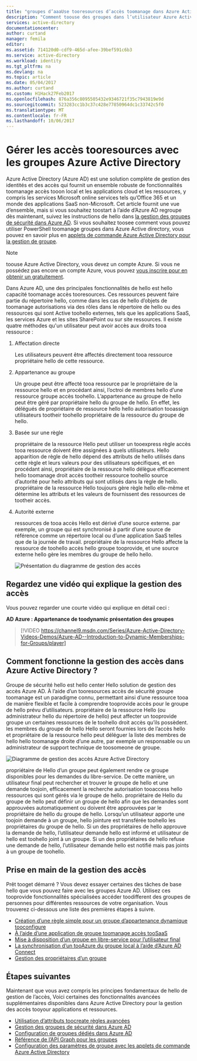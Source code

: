 ```yaml
---
title: "groupes d’aaaUse tooresources d’accès toomanage dans Azure Active Directory | Documents Microsoft"
description: "Comment toouse des groupes dans l’utilisateur Azure Active Directory toomanage accéder tooon locaux et les applications cloud et les ressources."
services: active-directory
documentationcenter: 
author: curtand
manager: femila
editor: 
ms.assetid: 714120d0-cdf9-465d-afee-39bef591c6b3
ms.service: active-directory
ms.workload: identity
ms.tgt_pltfrm: na
ms.devlang: na
ms.topic: article
ms.date: 05/04/2017
ms.author: curtand
ms.custom: H1Hack27Feb2017
ms.openlocfilehash: 876a356c8095505432e9346721f35c7943819e9d
ms.sourcegitcommit: 523283cc1b3c37c428e77850964dc1c33742c5f0
ms.translationtype: MT
ms.contentlocale: fr-FR
ms.lasthandoff: 10/06/2017
---
```

# <a name="manage-access-tooresources-with-azure-active-directory-groups"></a>Gérer les accès tooresources avec les groupes Azure Active Directory
Azure Active Directory (Azure AD) est une solution complète de gestion des identités et des accès qui fournit un ensemble robuste de fonctionnalités toomanage accès tooon local et les applications cloud et les ressources, y compris les services Microsoft online services tels qu’Office 365 et un monde des applications SaaS non-Microsoft. Cet article fournit une vue d’ensemble, mais si vous souhaitez toostart à l’aide d’Azure AD regroupe dès maintenant, suivez les instructions de hello dans [la gestion des groupes de sécurité dans Azure AD](active-directory-accessmanagement-manage-groups.md). Si vous souhaitez toosee comment vous pouvez utiliser PowerShell toomanage groupes dans Azure Active directory, vous pouvez en savoir plus en [applets de commande Azure Active Directory pour la gestion de groupe](active-directory-accessmanagement-groups-settings-v2-cmdlets.md).

> [!NOTE]
> toouse Azure Active Directory, vous devez un compte Azure. Si vous ne possédez pas encore un compte Azure, vous pouvez [vous inscrire pour en obtenir un gratuitement](https://azure.microsoft.com/pricing/free-trial/).
>
>

Dans Azure AD, une des principales fonctionnalités de hello est hello capacité toomanage accès tooresources. Ces ressources peuvent faire partie du répertoire hello, comme dans les cas de hello d’objets de toomanage autorisations via des rôles dans le répertoire de hello ou des ressources qui sont Active toohello externes, tels que les applications SaaS, les services Azure et les sites SharePoint ou sur site ressources. Il existe quatre méthodes qu'un utilisateur peut avoir accès aux droits tooa ressource :

1. Affectation directe

    Les utilisateurs peuvent être affectés directement tooa ressource propriétaire hello de cette ressource.
2. Appartenance au groupe

    Un groupe peut être affecté tooa ressource par le propriétaire de la ressource hello et en procédant ainsi, l’octroi de membres hello d’une ressource groupe accès toohello. L’appartenance au groupe de hello peut être géré par propriétaire hello du groupe de hello. En effet, les délégués de propriétaire de ressource hello hello autorisation tooassign utilisateurs tootheir toohello propriétaire de la ressource du groupe de hello.
3. Basée sur une règle

    propriétaire de la ressource Hello peut utiliser un tooexpress règle accès tooa ressource doivent être assignées à quels utilisateurs. Hello apparition de règle de hello dépend des attributs de hello utilisés dans cette règle et leurs valeurs pour des utilisateurs spécifiques, et en procédant ainsi, propriétaire de la ressource hello délègue efficacement hello toomanage droit accès tootheir ressource toohello source d’autorité pour hello attributs qui sont utilisés dans la règle de hello. propriétaire de la ressource Hello toujours gère règle hello elle-même et détermine les attributs et les valeurs de fournissent des ressources de tootheir accès.
4. Autorité externe

    ressources de tooa accès Hello est dérivé d’une source externe. par exemple, un groupe qui est synchronisé à partir d’une source de référence comme un répertoire local ou d’une application SaaS telles que de la journée de travail. propriétaire de la ressource Hello affecte la ressource de toohello accès hello groupe tooprovide, et une source externe hello gère les membres du groupe de hello hello.

   ![Présentation du diagramme de gestion des accès](./media/active-directory-access-management-groups/access-management-overview.png)

## <a name="watch-a-video-that-explains-access-management"></a>Regardez une vidéo qui explique la gestion des accès
Vous pouvez regarder une courte vidéo qui explique en détail ceci :

**AD Azure : Appartenance de toodynamic présentation des groupes**

> [!VIDEO https://channel9.msdn.com/Series/Azure-Active-Directory-Videos-Demos/Azure-AD--Introduction-to-Dynamic-Memberships-for-Groups/player]
>
>

## <a name="how-does-access-management-in-azure-active-directory-work"></a>Comment fonctionne la gestion des accès dans Azure Active Directory ?
Groupe de sécurité hello est hello center Hello solution de gestion des accès Azure AD. À l’aide d’un tooresources accès de sécurité groupe toomanage est un paradigme connu, permettant ainsi d’une ressource tooa de manière flexible et facile à comprendre tooprovide accès pour le groupe de hello prévu d’utilisateurs. propriétaire de la ressource Hello (ou administrateur hello du répertoire de hello) peut affecter un tooprovide groupe un certaines ressources de le toohello droit accès qu’ils possèdent. les membres du groupe de hello Hello seront fournies lors de l’accès hello et propriétaire de la ressource hello peut déléguer la liste des membres de hello hello toomanage droite d’une autre, par exemple un responsable ou un administrateur de support technique de toosomeone de groupe.

![Diagramme de gestion des accès Azure Active Directory](./media/active-directory-access-management-groups/active-directory-access-management-works.png)

propriétaire de Hello d’un groupe peut également rendre ce groupe disponibles pour les demandes du libre-service. De cette manière, un utilisateur final peut rechercher et trouver le groupe de hello et une demande toojoin, efficacement la recherche autorisation tooaccess hello ressources qui sont gérés via le groupe de hello. propriétaire de Hello du groupe de hello peut définir un groupe de hello afin que les demandes sont approuvées automatiquement ou doivent être approuvées par le propriétaire de hello du groupe de hello. Lorsqu’un utilisateur apporte une toojoin demande à un groupe, hello jointure est transférée toohello les propriétaires du groupe de hello. Si un des propriétaires de hello approuve la demande de hello, l’utilisateur demande hello est informé et utilisateur de hello est toohello joint à un groupe. Si un des propriétaires de hello refuse une demande de hello, l’utilisateur demande hello est notifié mais pas joints à un groupe de toohello.

## <a name="getting-started-with-access-management"></a>Prise en main de la gestion des accès
Prêt tooget démarré ? Vous devez essayer certaines des tâches de base hello que vous pouvez faire avec les groupes Azure AD. Utilisez ces tooprovide fonctionnalités spécialisées accéder toodifferent des groupes de personnes pour différentes ressources de votre organisation. Vous trouverez ci-dessous une liste des premières étapes à suivre.

* [Création d’une règle simple pour un groupe d’appartenance dynamique tooconfigure](active-directory-accessmanagement-manage-groups.md#how-can-i-manage-the-membership-of-a-group-dynamically)
* [À l’aide d’une application de groupe toomanage accès tooSaaS](active-directory-accessmanagement-group-saasapps.md)
* [Mise à disposition d’un groupe en libre-service pour l’utilisateur final](active-directory-accessmanagement-self-service-group-management.md)
* [La synchronisation d’un tooAzure du groupe local à l’aide d’Azure AD Connect](active-directory-aadconnect.md)
* [Gestion des propriétaires d’un groupe](active-directory-accessmanagement-managing-group-owners.md)

## <a name="next-steps"></a>Étapes suivantes
Maintenant que vous avez compris les principes fondamentaux de hello de gestion de l’accès, Voici certaines des fonctionnalités avancées supplémentaires disponibles dans Azure Active Directory pour la gestion des accès tooyour applications et ressources.

* [Utilisation d’attributs toocreate règles avancées](active-directory-accessmanagement-groups-with-advanced-rules.md)
* [Gestion des groupes de sécurité dans Azure AD](active-directory-accessmanagement-manage-groups.md)
* [Configuration de groupes dédiés dans Azure AD](active-directory-accessmanagement-dedicated-groups.md)
* [Référence de l’API Graph pour les groupes](https://msdn.microsoft.com/Library/Azure/Ad/Graph/api/groups-operations#GroupFunctions)
* [Configuration des paramètres de groupe avec les applets de commande Azure Active Directory](active-directory-accessmanagement-groups-settings-cmdlets.md)
